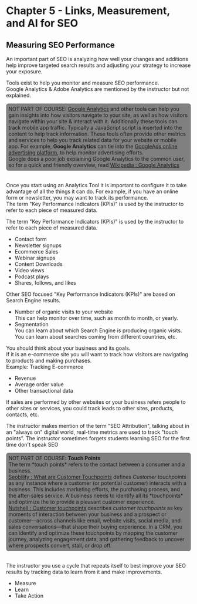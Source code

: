 # Chapter 5 - Links, Measurement, and AI for SEO
## Measuring SEO Performance

An important part of SEO is analyzing how well your changes and additions help improve targeted search results and adjusting your strategy to increase your exposure.

Tools exist to help you monitor and measure SEO performance.<br>
Google Analytics & Adobe Analytics are mentioned by the instructor but not explained.

<aside style="background-color:gray;border-radius:0.4rem;padding:0.4rem">
NOT PART OF COURSE: <a href="https://marketingplatform.google.com/about/analytics/">Google Analytics</a> and other tools can help you gain insights into how visitors navigate to your site, as well as how visitors navigate within your site & interact with it. Additionally these tools can track mobile app traffic. Typically a JavaScript script is inserted into the content to help track information. These tools often provide other metrics and services to help you track related data for your website or mobile app. For example, <strong>Google Analytics</strong> can tie into the <a href="https://business.google.com/us/google-ads/">GoogleAds online advertising platform</a>, to help monitor advertising efforts.<br>
Google does a poor job explaining Google Analytics to the common user, so for a quick and friendly overview, read <a href="https://en.wikipedia.org/wiki/Google_Analytics">Wikipedia : Google Analytics</a>
</aside><br>

Once you start using an Analytics Tool it is important to configure it to take advantage of all the things it can do. For example, if you have an online form or newsletter, you may want to track its performance.<br> 
The term "Key Performance Indicators (KPIs)" is used by the instructor to refer to each piece of measured data.

The term "Key Performance Indicators (KPIs)" is used by the instructor to refer to each piece of measured data.<br>
- Contact form
- Newsletter signups
- Ecommerce Sales
- Webinar signups
- Content Downloads
- Video views
- Podcast plays
- Shares, follows, and likes

Other SEO focused "Key Performance Indicators (KPIs)" are based on Search Engine results.
- Number of organic visits to your website<br>
  This can help monitor over time, such as month to month, or yearly.
- Segmentation<br>
  You can learn about which Search Engine is producing organic visits.
  You can learn about searches coming from different countries, etc.

You should think about your business and its goals. <br>
If it is an e-commerce site you will want to track how visitors are navigating to products and making purchases.<br>
Example: Tracking E-commerce
- Revenue
- Average order value
- Other transactional data

If sales are performed by other websites or your business refers people to other sites or services, you could track leads to other sites, products, contacts, etc.

The instructor makes mention of the term "SEO Attribution", talking about in an "always on" digital world, real-time metrics are used to track "touch points". The instructor sometimes forgets students learning SEO for the first time don't speak SEO<br>

<aside style="background-color:gray;border-radius:0.4rem;padding:0.4rem">
NOT PART OF COURSE: <strong>Touch Points</strong><br>
The term *touch points* refers to the contact between a consumer and a business.<br> <a href="https://www.seobility.net/en/wiki/Customer_Touchpoints">Seobility : What are Customer Touchpoints</a> defines <em>Customer touchpoints</em> as any instance where a customer (or potential customer) interacts with a business. This includes marketing efforts, the purchasing process, and the after-sales service. A business needs to identify all its *touchpoints* and optimize the to provide a pleasant customer experience.<br>
<a href="https://www.nutshell.com/engagement/resources/customer-touchpoints">Nutshell : Customer touchpoints</a> describes <em>customer touchpoints</em> as key moments of interaction between your business and a prospect or customer—across channels like email, website visits, social media, and sales conversations—that shape their buying experience. In a CRM, you can identify and optimize these touchpoints by mapping the customer journey, analyzing engagement data, and gathering feedback to uncover where prospects convert, stall, or drop off.
</aside><br>

The instructor you use a cycle that repeats itself to best improve your SEO results by tracking data to learn from it and make improvements.
- Measure
- Learn
- Take Action
